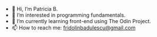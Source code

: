 - 👋 Hi, I’m Patricia B.
- 👀 I’m interested in programming fundamentals.
- 🌱 I’m currently learning front-end using The Odin Project.
- 📫 How to reach me: fridolinbadulescu@gmail.com

<!---
fridolinba/fridolinba is a ✨ special ✨ repository because its `README.md` (this file) appears on your GitHub profile.
You can click the Preview link to take a look at your changes.
--->
